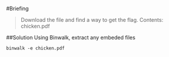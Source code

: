 #Briefing
>Download the file and find a way to get the flag.
Contents: chicken.pdf

##Solution
Using Binwalk, extract any embeded files

```console
binwalk -e chicken.pdf



